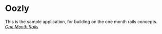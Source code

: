 # Oozly

This is the sample application,  for building on the one month rails concepts.
[*One Month Rails*](http://onemonthrails.com)

